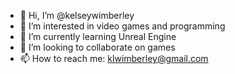 - 👋 Hi, I’m @kelseywimberley
- 👀 I’m interested in video games and programming
- 🌱 I’m currently learning Unreal Engine
- 💞️ I’m looking to collaborate on games
- 📫 How to reach me: klwimberley@gmail.com

<!---
kelseywimberley/kelseywimberley is a ✨ special ✨ repository because its `README.md` (this file) appears on your GitHub profile.
You can click the Preview link to take a look at your changes.
--->
